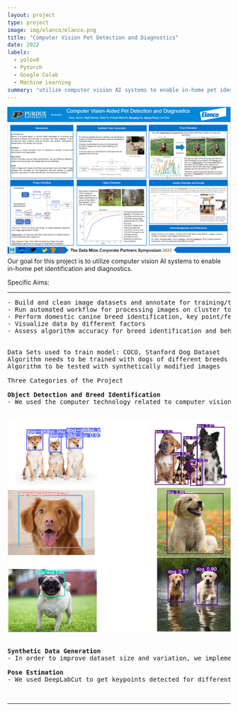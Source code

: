 ```yaml
---
layout: project
type: project
image: img/elanco/elanco.png
title: "Computer Vision Pet Detection and Diagnostics"
date: 2022
labels:
  - yolov8
  - Pytorch
  - Google Colab
  - Machine Learning
summary: "utilize computer vision AI systems to enable in-home pet identification and diagnostics."
---
```

<div class="text-center p-4">
<img class="img-fluid" src="../img/elanco/poster.png">
</div>
Our goal for this project is to utilize computer vision AI systems to enable in-home pet identification and diagnostics.

Specific Aims:

<hr>

<pre>
- Build and clean image datasets and annotate for training/testing
- Run automated workflow for processing images on cluster to create dataframe for analytics
- Perform domestic canine breed identification, key point/feature detection, detect bounding boxes, and assess behavioral classifiers
- Visualize data by different factors
- Assess algorithm accuracy for breed identification and behavioral prediction


Data Sets used to train model: COCO, Stanford Dog Dataset
Algorithm needs to be trained with dogs of different breeds on a larger dataset
Algorithm to be tested with synthetically modified images

Three Categories of the Project

<b>Object Detection and Breed Identification</b>
- We used the computer technology related to computer vision technique. For all the pictures for training the objects have bounding box around them, we used yolov5 to train models. We then optimized performance by adjusting number of epochs, batch size, and image augmentation parameters, and also compared performance for Yolov5 and Yolov8.

<div class="text-center p-4">
<img class="img-fluid" src="../img/elanco/object.png">
</div>

<b>Synthetic Data Generation</b>
- In order to improve dataset size and variation, we implemented a synthetic data generation pipeline using Autodesk Maya and allowed us generate any amount photorealistic synthetic images with high randomization and expandability. 

<b>Pose Estimation</b>
- We used DeepLabCut to get keypoints detected for different animals. It can detect the joints in a picture or video.


</pre>

<hr>

